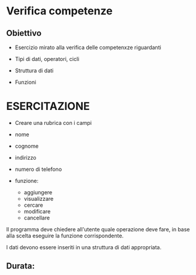 # Verifica competenze

## Obiettivo

- Esercizio mirato alla verifica delle competenxze riguardanti

- Tipi di dati, operatori, cicli
- Struttura di dati
- Funzioni


# ESERCITAZIONE

- Creare una rubrica con i campi

- nome
- cognome
- indirizzo
- numero di telefono

- funzione:
    - aggiungere
    - visualizzare
    - cercare
    - modificare
    - cancellare


Il programma deve chiedere all'utente quale operazione deve fare, in base alla scelta eseguire la funzione corrispondente.

I dati devono essere inseriti in una struttura di dati appropriata.

## Durata: 

```mermai